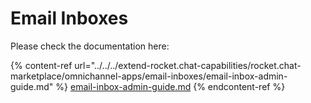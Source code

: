 # Email Inboxes

Please check the documentation here:

{% content-ref url="../../../extend-rocket.chat-capabilities/rocket.chat-marketplace/omnichannel-apps/email-inboxes/email-inbox-admin-guide.md" %}
[email-inbox-admin-guide.md](../../../extend-rocket.chat-capabilities/rocket.chat-marketplace/omnichannel-apps/email-inboxes/email-inbox-admin-guide.md)
{% endcontent-ref %}
